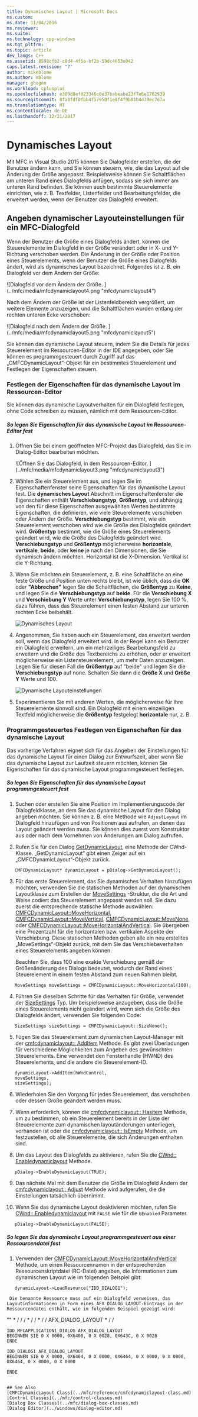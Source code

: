 ```yaml
---
title: Dynamisches Layout | Microsoft Docs
ms.custom: 
ms.date: 11/04/2016
ms.reviewer: 
ms.suite: 
ms.technology: cpp-windows
ms.tgt_pltfrm: 
ms.topic: article
dev_langs: C++
ms.assetid: 8598cfb2-c8d4-4f5a-bf2b-59dc4653e042
caps.latest.revision: "7"
author: mikeblome
ms.author: mblome
manager: ghogen
ms.workload: cplusplus
ms.openlocfilehash: e309d8ef023346c0e37babeabe23f7e6e1762939
ms.sourcegitcommit: 8fa8fdf0fbb4f57950f1e8f4f9b81b4d39ec7d7a
ms.translationtype: MT
ms.contentlocale: de-DE
ms.lasthandoff: 12/21/2017
---
```

# <a name="dynamic-layout"></a>Dynamisches Layout
Mit MFC in Visual Studio 2015 können Sie Dialogfelder erstellen, die der Benutzer ändern kann, und Sie können steuern, wie, die das Layout auf die Änderung der Größe angepasst. Beispielsweise können Sie Schaltflächen am unteren Rand eines Dialogfelds anfügen, sodass sie sich immer am unteren Rand befinden. Sie können auch bestimmte Steuerelemente einrichten, wie z. B. Textfelder, Listenfelder und Bearbeitungsfelder, die erweitert werden, wenn der Benutzer das Dialogfeld erweitert.  
  
## <a name="specifying-dynamic-layout-settings-for-an-mfc-dialog-box"></a>Angeben dynamischer Layouteinstellungen für ein MFC-Dialogfeld  
 Wenn der Benutzer die Größe eines Dialogfelds ändert, können die Steuerelemente im Dialogfeld in der Größe verändert oder in X- und Y-Richtung verschoben werden. Die Änderung in der Größe oder Position eines Steuerelements, wenn der Benutzer die Größe eines Dialogfelds ändert, wird als dynamisches Layout bezeichnet. Folgendes ist z. B. ein Dialogfeld vor dem Ändern der Größe:  
  
 ![Dialogfeld vor dem Ändern der Größe. ] (../mfc/media/mfcdynamiclayout4.png "mfcdynamiclayout4")  
  
 Nach dem Ändern der Größe ist der Listenfeldbereich vergrößert, um weitere Elemente anzuzeigen, und die Schaltflächen wurden entlang der rechten unteren Ecke verschoben:  
  
 ![Dialogfeld nach dem Ändern der Größe. ] (../mfc/media/mfcdynamiclayout5.png "mfcdynamiclayout5")  
  
 Sie können das dynamische Layout steuern, indem Sie die Details für jedes Steuerelement im Ressourcen-Editor in der IDE angegeben, oder Sie können es programmgesteuert durch Zugriff auf das „CMFCDynamicLayout“-Objekt für ein bestimmtes Steuerelement und Festlegen der Eigenschaften steuern.  
  
### <a name="setting-dynamic-layout-properties-in-the-resource-editor"></a>Festlegen der Eigenschaften für das dynamische Layout im Ressourcen-Editor  
 Sie können das dynamische Layoutverhalten für ein Dialogfeld festlegen, ohne Code schreiben zu müssen, nämlich mit dem Ressourcen-Editor.  
  
##### <a name="to-set-dynamic-layout-properties-in-the-resource-editor"></a>So legen Sie Eigenschaften für das dynamische Layout im Ressourcen-Editor fest  
  
1.  Öffnen Sie bei einem geöffneten MFC-Projekt das Dialogfeld, das Sie im Dialog-Editor bearbeiten möchten.  
  
     ![Öffnen Sie das Dialogfeld, in dem Ressourcen-Editor. ] (../mfc/media/mfcdynamiclayout3.png "mfcdynamiclayout3")  
  
2.  Wählen Sie ein Steuerelement aus, und legen Sie im Eigenschaftenfenster seine Eigenschaften für das dynamische Layout fest. Die **dynamisches Layout** Abschnitt im Eigenschaftenfenster die Eigenschaften enthält **Verschiebungstyp**, **Größentyp**, und abhängig von den für diese Eigenschaften ausgewählten Werten bestimmte Eigenschaften, die definieren, wie viele Steuerelemente verschieben oder Ändern der Größe. **Verschiebungstyp** bestimmt, wie ein Steuerelement verschoben wird wie die Größe des Dialogfelds geändert wird. **Größentyp** bestimmt, wie die Größe eines Steuerelements geändert wird, wie die Größe des Dialogfelds geändert wird. **Verschiebungstyp** und **Größentyp** möglicherweise **horizontale**, **vertikale**, **beide**, oder **keine** je nach den Dimensionen, die Sie dynamisch ändern möchten. Horizontal ist die X-Dimension. Vertikal ist die Y-Richtung.  
  
3.  Wenn Sie möchten ein Steuerelement, z. B. eine Schaltfläche an eine feste Größe und Position unten rechts bleibt, ist wie üblich, dass die **OK** oder **"Abbrechen"** legen Sie die Schaltflächen, die **Größentyp** zu  **Keine**, und legen Sie die **Verschiebungstyp** auf **beide**. Für die **Verschiebung X** und **Verschiebung Y** Werte unter **Verschiebungstyp**, legen Sie 100 %, dazu führen, dass das Steuerelement einen festen Abstand zur unteren rechten Ecke beibehält.  
  
     ![Dynamisches Layout](../mfc/media/mfcdynamiclayout1.png "mfcdynamiclayout1")  
  
4.  Angenommen, Sie haben auch ein Steuerelement, das erweitert werden soll, wenn das Dialogfeld erweitert wird. In der Regel kann ein Benutzer ein Dialogfeld erweitern, um ein mehrzeiliges Bearbeitungsfeld zu erweitern und die Größe des Textbereichs zu erhöhen, oder er erweitert möglicherweise ein Listensteuerelement, um mehr Daten anzuzeigen. Legen Sie für diesen Fall die **Größentyp** auf "beide" und legen Sie die **Verschiebungstyp** auf none. Schalten Sie dann die **Größe X** und **Größe Y** Werte und 100.  
  
     ![Dynamische Layouteinstellungen](../mfc/media/mfcdynamiclayout2.png "mfcdynamiclayout2")  
  
5.  Experimentieren Sie mit anderen Werten, die möglicherweise für Ihre Steuerelemente sinnvoll sind. Ein Dialogfeld mit einem einzeiligen Textfeld möglicherweise die **Größentyp** festgelegt **horizontale** nur, z. B.  
  
### <a name="setting-dynamic-layout-properties-programmatically"></a>Programmgesteuertes Festlegen von Eigenschaften für das dynamische Layout  
 Das vorherige Verfahren eignet sich für das Angeben der Einstellungen für das dynamische Layout für einen Dialog zur Entwurfszeit, aber wenn Sie das dynamische Layout zur Laufzeit steuern möchten, können Sie Eigenschaften für das dynamische Layout programmgesteuert festlegen.  
  
##### <a name="to-set-dynamic-layout-properties-programmatically"></a>So legen Sie Eigenschaften für das dynamische Layout programmgesteuert fest  
  
1.  Suchen oder erstellen Sie eine Position im Implementierungscode der Dialogfeldklasse, an dem Sie das dynamische Layout für den Dialog angeben möchten. Sie können z. B. eine Methode wie `AdjustLayout` im Dialogfeld hinzufügen und von Positionen aus aufrufen, an denen das Layout geändert werden muss. Sie können dies zuerst vom Konstruktor aus oder nach dem Vornehmen von Änderungen am Dialog aufrufen.  
  
2.  Rufen Sie für den Dialog [GetDynamicLayout](../mfc/reference/cwnd-class.md#getdynamiclayout), eine Methode der CWnd-Klasse. „GetDynamicLayout“ gibt einen Zeiger auf ein „CMFCDynamicLayout“-Objekt zurück.  
  
 ```  
    CMFCDynamicLayout* dynamicLayout = pDialog->GetDynamicLayout();

 ```  
  
3.  Für das erste Steuerelement, das Sie dynamisches Verhalten hinzufügen möchten, verwenden Sie die statischen Methoden auf der dynamischen Layoutklasse zum Erstellen der [MoveSettings](../mfc/reference/cmfcdynamiclayout-class.md#movesettings_structure) -Struktur, die die Art und Weise codiert das Steuerelement angepasst werden soll. Sie dazu zuerst die entsprechende statische Methode auswählen: [CMFCDynamicLayout::MoveHorizontal](../mfc/reference/cmfcdynamiclayout-class.md#movehorizontal), [CMFCDynamicLayout::MoveVertical](../mfc/reference/cmfcdynamiclayout-class.md#movevertical), [CMFCDynamicLayout::MoveNone](../mfc/reference/cmfcdynamiclayout-class.md#movenone), oder [CMFCDynamicLayout::MoveHorizontalAndVertical](../mfc/reference/cmfcdynamiclayout-class.md#movehorizontalandvertical). Sie übergeben eine Prozentzahl für die horizontalen bzw. vertikalen Aspekte der Verschiebung. Diese statischen Methoden geben alle ein neu erstelltes „MoveSettings“-Objekt zurück, mit dem Sie das Verschiebeverhalten eines Steuerelements angeben können.  
  
     Beachten Sie, dass 100 eine exakte Verschiebung gemäß der Größenänderung des Dialogs bedeutet, wodurch der Rand eines Steuerelement in einem festen Abstand zum neuen Rahmen bleibt.  
  
 ```  
    MoveSettings moveSettings = CMFCDynamicLayout::MoveHorizontal(100);

 ```  
  
4.  Führen Sie dieselben Schritte für das Verhalten für Größe, verwendet der [SizeSettings](../mfc/reference/cmfcdynamiclayout-class.md#sizesettings_structure) Typ. Um beispielsweise anzugeben, dass die Größe eines Steuerelements nicht geändert wird, wenn sich die Größe des Dialogfelds ändert, verwenden Sie folgenden Code:  
  
 ```  
    SizeSettings sizeSettings = CMFCDynamicLayout::SizeNone();

 ```  
  
5.  Fügen Sie das Steuerelement zum dynamischen Layout-Manager mit der [cmfcdynamiclayout:: AddItem](../mfc/reference/cmfcdynamiclayout-class.md#additem) Methode. Es gibt zwei Überladungen für verschiedene Möglichkeiten zum Angeben des gewünschten Steuerelements. Eine verwendet den Fensterhandle (HWND) des Steuerelements, und die andere die Steuerelement-ID.  
  
 ```  
    dynamicLayout->AddItem(hWndControl,
    moveSettings,
    sizeSettings);

 ```  
  
6.  Wiederholen Sie den Vorgang für jedes Steuerelement, das verschoben oder dessen Größe geändert werden muss.  
  
7.  Wenn erforderlich, können die [cmfcdynamiclayout:: Hasitem](../mfc/reference/cmfcdynamiclayout-class.md#hasitem) Methode, um zu bestimmen, ob ein Steuerelement bereits in der Liste der Steuerelemente zum dynamischen layoutänderungen unterliegen, vorhanden ist oder die [cmfcdynamiclayout:: IsEmpty](../mfc/reference/cmfcdynamiclayout-class.md#isempty) Methode, um festzustellen, ob alle Steuerelemente, die sich Änderungen enthalten sind.  
  
8.  Um das Layout des Dialogfelds zu aktivieren, rufen Sie die [CWnd:: Enabledynamiclayout](../mfc/reference/cwnd-class.md#enabledynamiclayout) Methode.  
  
 ```  
    pDialog->EnableDynamicLayout(TRUE);

 ```  
  
9. Das nächste Mal mit dem Benutzer die Größe im Dialogfeld Ändern der [cmfcdynamiclayout:: Adjust](../mfc/reference/cmfcdynamiclayout-class.md#adjust) Methode wird aufgerufen, die die Einstellungen tatsächlich übernimmt.  
  
10. Wenn Sie das dynamische Layout deaktivieren möchten, rufen Sie [CWnd:: Enabledynamiclayout](../mfc/reference/cwnd-class.md#enabledynamiclayout) mit `FALSE` wie für die `bEnabled` Parameter.  
  
 ```  
    pDialog->EnableDynamicLayout(FALSE);

 ```  
  
##### <a name="to-set-the-dynamic-layout-programmatically-from-a-resource-file"></a>So legen Sie das dynamische Layout programmgesteuert aus einer Ressourcendatei fest  
  
1.  Verwenden der [CMFCDynamicLayout::MoveHorizontalAndVertical](../mfc/reference/cmfcdynamiclayout-class.md#movehorizontalandvertical) Methode, um einen Ressourcennamen in der entsprechenden Ressourcenskriptdatei (RC-Datei) angeben, die Informationen zum dynamischen Layout wie im folgenden Beispiel gibt:  
  
 ```  
    dynamicLayout->LoadResource("IDD_DIALOG1");

 ```  
  
     Die benannte Ressource muss auf ein Dialogfeld verweisen, das Layoutinformationen in Form eines AFX_DIALOG_LAYOUT-Eintrags in der Ressourcendatei enthält, wie im folgenden Beispiel gezeigt wird:  
  
 "" * / / / * / / * / / AFX_DIALOG_LAYOUT * / /  
 
    IDD_MFCAPPLICATION1_DIALOG AFX_DIALOG_LAYOUT  
    BEGINNEN SIE 0 X 0000, 0X6400, 0 X 0028, 0X643C, 0 X 0028  
    ENDE 
 
    IDD_DIALOG1 AFX_DIALOG_LAYOUT  
    BEGINNEN SIE 0 X 0000, 0X6464, 0 X 0000, 0X6464, 0 X 0000, 0 X 0000, 0X6464, 0 X 0000, 0 X 0000  
 
    ENDE 
 ```  
  
## See Also  
 [CMFCDynamicLayout Class](../mfc/reference/cmfcdynamiclayout-class.md)   
 [Control Classes](../mfc/control-classes.md)   
 [Dialog Box Classes](../mfc/dialog-box-classes.md)   
 [Dialog Editor](../windows/dialog-editor.md)

